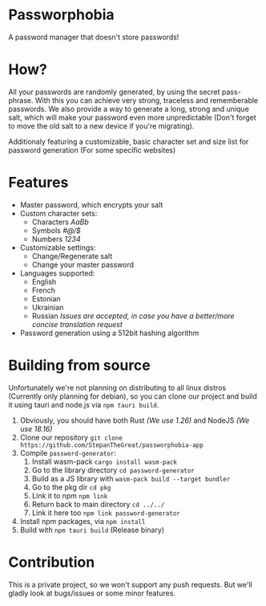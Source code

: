 # Passworphobia
A password manager that doesn't store passwords!

# How?
All your passwords are randomly generated, by using the secret pass-phrase. With this you can achieve very strong, traceless and rememberable passwords.
We also provide a way to generate a long, strong and unique salt, which will make your password even more unpredictable (Don't forget to move the old salt to a new device if you're migrating).

Additionaly featuring a customizable, basic character set and size list for password generation (For some specific websites)

# Features
- Master password, which encrypts your salt
- Custom character sets: 
    - Characters *AaBb*
    - Symbols *#@/$*
    - Numbers *1234*
- Customizable settings:
    - Change/Regenerate salt
    - Change your master password
- Languages supported:
    - English
    - French
    - Estonian
    - Ukrainian
    - Russian
    *Issues are accepted, in case you have a better/more concise translation request*
- Password generation using a 512bit hashing algorithm

# Building from source
Unfortunately we're not planning on distributing to all linux distros (Currently only planning for debian), so you can clone our project and build it
using tauri and node.js via `npm tauri build`.

1. Obviously, you should have both Rust *(We use 1.26)* and NodeJS *(We use 18.16)*
2. Clone our repository `git clone https://github.com/StepanTheGreat/passworphobia-app`
3. Compile `password-generator`:
    1. Install wasm-pack `cargo install wasm-pack`
    2. Go to the library directory `cd password-generator`
    3. Build as a JS library with `wasm-pack build --target bundler`
    4. Go to the pkg dir `cd pkg`
    5. Link it to npm `npm link`
    6. Return back to main directory `cd ../../`
    7. Link it here too `npm link password-generator`
4. Install npm packages, via `npm install`
5. Build with `npm tauri build` (Release binary)

# Contribution
This is a private project, so we won't support any push requests. But we'll gladly look at bugs/issues or some minor features.

